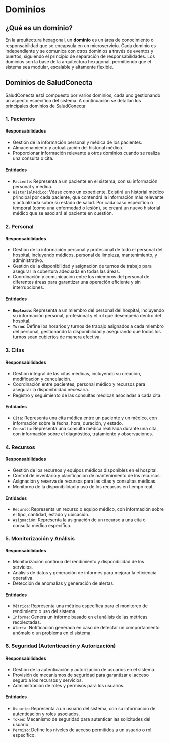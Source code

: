# Dominios

## ¿Qué es un dominio?

En la arquitectura hexagonal, un **dominio** es un área de conocimiento o responsabilidad que se encapsula en un microservicio. Cada dominio es independiente y se comunica con otros dominios a través de eventos y puertos, siguiendo el principio de separación de responsabilidades. Los dominios son la base de la arquitectura hexagonal, permitiendo que el sistema sea modular, escalable y altamente flexible.

## Dominios de SaludConecta

SaludConecta está compuesto por varios dominios, cada uno gestionando un aspecto específico del sistema. A continuación se detallan los principales dominios de SaludConecta:

### 1. Pacientes

#### Responsabilidades
- Gestión de la información personal y médica de los pacientes.
- Almacenamiento y actualización del historial médico.
- Proporcionar información relevante a otros dominios cuando se realiza una consulta o cita.

#### Entidades
- `Paciente`: Representa a un paciente en el sistema, con su información personal y médica.
- `HistorialMédico`: Véase como un expediente. Existirá un historial médico principal por cada paciente, que contendrá la información más relevante y actualizada sobre su estado de salud. Por cada caso específico o temporal (como una enfermedad o lesión), se creará un nuevo historial médico que se asociará al paciente en cuestión.

### 2. Personal

#### Responsabilidades
- Gestión de la información personal y profesional de todo el personal del hospital, incluyendo médicos, personal de limpieza, mantenimiento, y administrativo.
- Gestión de la disponibilidad y asignación de turnos de trabajo para asegurar la cobertura adecuada en todas las áreas.
- Coordinación y comunicación entre los miembros del personal de diferentes áreas para garantizar una operación eficiente y sin interrupciones.

#### Entidades
- **`Empleado`**: Representa a un miembro del personal del hospital, incluyendo su información personal, profesional y el rol que desempeña dentro del hospital.
- **`Turno`**: Define los horarios y turnos de trabajo asignados a cada miembro del personal, gestionando la disponibilidad y asegurando que todos los turnos sean cubiertos de manera efectiva.

### 3. Citas

#### Responsabilidades
- Gestión integral de las citas médicas, incluyendo su creación, modificación y cancelación.
- Coordinación entre pacientes, personal médico y recursos para asegurar la disponibilidad necesaria.
- Registro y seguimiento de las consultas médicas asociadas a cada cita.

#### Entidades
- `Cita`: Representa una cita médica entre un paciente y un médico, con información sobre la fecha, hora, duración, y estado.
- `Consulta`: Representa una consulta médica realizada durante una cita, con información sobre el diagnóstico, tratamiento y observaciones.

### 4. Recursos

#### Responsabilidades
- Gestión de los recursos y equipos médicos disponibles en el hospital.
- Control de inventario y planificación de mantenimiento de los recursos.
- Asignación y reserva de recursos para las citas y consultas médicas.
- Monitoreo de la disponibilidad y uso de los recursos en tiempo real.

#### Entidades
- `Recurso`: Representa un recurso o equipo médico, con información sobre el tipo, cantidad, estado y ubicación.
- `Asignación`: Representa la asignación de un recurso a una cita o consulta médica específica.

### 5. Monitorización y Análisis

#### Responsabilidades
- Monitorización continua del rendimiento y disponibilidad de los servicios.
- Análisis de datos y generación de informes para mejorar la eficiencia operativa.
- Detección de anomalías y generación de alertas.

#### Entidades
- `Métrica`: Representa una métrica específica para el monitoreo de rendimiento o uso del sistema.
- `Informe`: Genera un informe basado en el análisis de las métricas recolectadas.
- `Alerta`: Notificación generada en caso de detectar un comportamiento anómalo o un problema en el sistema.

### 6. Seguridad (Autenticación y Autorización)

#### Responsabilidades
- Gestión de la autenticación y autorización de usuarios en el sistema.
- Provisión de mecanismos de seguridad para garantizar el acceso seguro a los recursos y servicios.
- Administración de roles y permisos para los usuarios.

#### Entidades
- `Usuario`: Representa a un usuario del sistema, con su información de autenticación y roles asociados.
- `Token`: Mecanismo de seguridad para autenticar las solicitudes del usuario.
- `Permiso`: Define los niveles de acceso permitidos a un usuario o rol específico.
